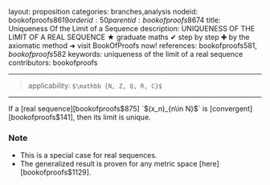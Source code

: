 layout: proposition
categories: branches,analysis
nodeid: bookofproofs$8619
orderid: 50
parentid: bookofproofs$8674
title: Uniqueness Of the Limit of a Sequence
description: UNIQUENESS OF THE LIMIT OF A REAL SEQUENCE ★ graduate maths ✔ step by step ✚ by the axiomatic method ➜ visit BookOfProofs now!
references: bookofproofs$581,bookofproofs$582
keywords: uniqueness of the limit of a real sequence
contributors: bookofproofs

---
> applicability: `$\mathbb {N, Z, Q, R, C}$`

---

If a [real sequence][bookofproofs$875] `$(x_n)_{n\in N}$` is [convergent][bookofproofs$141], then its limit is unique.

### Note

* This is a special case for real sequences. 
* The generalized result is proven for any metric space [here][bookofproofs$1129].